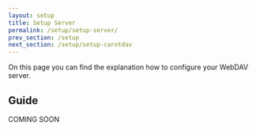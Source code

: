 ```yaml
---
layout: setup
title: Setup Server
permalink: /setup/setup-server/
prev_section: /setup
next_section: /setup/setup-carotdav
---
```


On this page you can find the explanation how to configure your WebDAV server.

## Guide ##

COMING SOON
